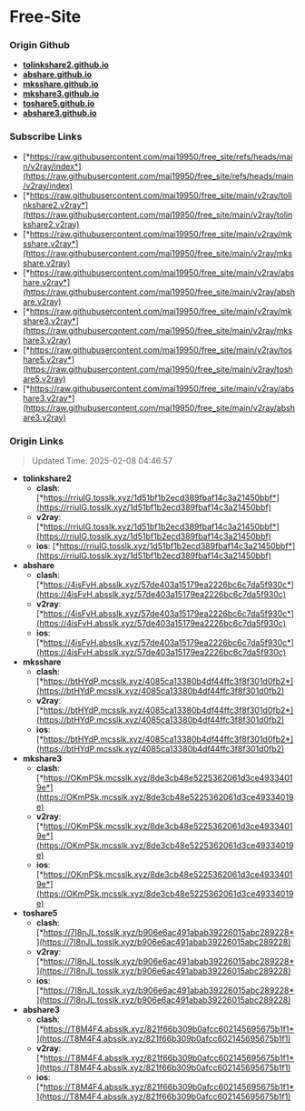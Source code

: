 # Free-Site

### Origin Github

- [**tolinkshare2.github.io**](https://github.com/tolinkshare2/tolinkshare2.github.io)
- [**abshare.github.io**](https://github.com/abshare/abshare.github.io)
- [**mksshare.github.io**](https://github.com/mksshare/mksshare.github.io)
- [**mkshare3.github.io**](https://github.com/mkshare3/mkshare3.github.io)
- [**toshare5.github.io**](https://github.com/toshare5/toshare5.github.io)
- [**abshare3.github.io**](https://github.com/abshare3/abshare3.github.io)

### Subscribe Links

- [*https://raw.githubusercontent.com/mai19950/free_site/refs/heads/main/v2ray/index*](https://raw.githubusercontent.com/mai19950/free_site/refs/heads/main/v2ray/index)
- [*https://raw.githubusercontent.com/mai19950/free_site/main/v2ray/tolinkshare2.v2ray*](https://raw.githubusercontent.com/mai19950/free_site/main/v2ray/tolinkshare2.v2ray)
- [*https://raw.githubusercontent.com/mai19950/free_site/main/v2ray/mksshare.v2ray*](https://raw.githubusercontent.com/mai19950/free_site/main/v2ray/mksshare.v2ray)
- [*https://raw.githubusercontent.com/mai19950/free_site/main/v2ray/abshare.v2ray*](https://raw.githubusercontent.com/mai19950/free_site/main/v2ray/abshare.v2ray)
- [*https://raw.githubusercontent.com/mai19950/free_site/main/v2ray/mkshare3.v2ray*](https://raw.githubusercontent.com/mai19950/free_site/main/v2ray/mkshare3.v2ray)
- [*https://raw.githubusercontent.com/mai19950/free_site/main/v2ray/toshare5.v2ray*](https://raw.githubusercontent.com/mai19950/free_site/main/v2ray/toshare5.v2ray)
- [*https://raw.githubusercontent.com/mai19950/free_site/main/v2ray/abshare3.v2ray*](https://raw.githubusercontent.com/mai19950/free_site/main/v2ray/abshare3.v2ray)

### Origin Links

> Updated Time: 2025-02-08 04:46:57

- **tolinkshare2**
  - **clash**: [*https://rriulG.tosslk.xyz/1d51bf1b2ecd389fbaf14c3a21450bbf*](https://rriulG.tosslk.xyz/1d51bf1b2ecd389fbaf14c3a21450bbf)
  - **v2ray**: [*https://rriulG.tosslk.xyz/1d51bf1b2ecd389fbaf14c3a21450bbf*](https://rriulG.tosslk.xyz/1d51bf1b2ecd389fbaf14c3a21450bbf)
  - **ios**: [*https://rriulG.tosslk.xyz/1d51bf1b2ecd389fbaf14c3a21450bbf*](https://rriulG.tosslk.xyz/1d51bf1b2ecd389fbaf14c3a21450bbf)
- **abshare**
  - **clash**: [*https://4isFvH.absslk.xyz/57de403a15179ea2226bc6c7da5f930c*](https://4isFvH.absslk.xyz/57de403a15179ea2226bc6c7da5f930c)
  - **v2ray**: [*https://4isFvH.absslk.xyz/57de403a15179ea2226bc6c7da5f930c*](https://4isFvH.absslk.xyz/57de403a15179ea2226bc6c7da5f930c)
  - **ios**: [*https://4isFvH.absslk.xyz/57de403a15179ea2226bc6c7da5f930c*](https://4isFvH.absslk.xyz/57de403a15179ea2226bc6c7da5f930c)
- **mksshare**
  - **clash**: [*https://btHYdP.mcsslk.xyz/4085ca13380b4df44ffc3f8f301d0fb2*](https://btHYdP.mcsslk.xyz/4085ca13380b4df44ffc3f8f301d0fb2)
  - **v2ray**: [*https://btHYdP.mcsslk.xyz/4085ca13380b4df44ffc3f8f301d0fb2*](https://btHYdP.mcsslk.xyz/4085ca13380b4df44ffc3f8f301d0fb2)
  - **ios**: [*https://btHYdP.mcsslk.xyz/4085ca13380b4df44ffc3f8f301d0fb2*](https://btHYdP.mcsslk.xyz/4085ca13380b4df44ffc3f8f301d0fb2)
- **mkshare3**
  - **clash**: [*https://OKmPSk.mcsslk.xyz/8de3cb48e5225362061d3ce49334019e*](https://OKmPSk.mcsslk.xyz/8de3cb48e5225362061d3ce49334019e)
  - **v2ray**: [*https://OKmPSk.mcsslk.xyz/8de3cb48e5225362061d3ce49334019e*](https://OKmPSk.mcsslk.xyz/8de3cb48e5225362061d3ce49334019e)
  - **ios**: [*https://OKmPSk.mcsslk.xyz/8de3cb48e5225362061d3ce49334019e*](https://OKmPSk.mcsslk.xyz/8de3cb48e5225362061d3ce49334019e)
- **toshare5**
  - **clash**: [*https://7I8nJL.tosslk.xyz/b906e6ac491abab39226015abc289228*](https://7I8nJL.tosslk.xyz/b906e6ac491abab39226015abc289228)
  - **v2ray**: [*https://7I8nJL.tosslk.xyz/b906e6ac491abab39226015abc289228*](https://7I8nJL.tosslk.xyz/b906e6ac491abab39226015abc289228)
  - **ios**: [*https://7I8nJL.tosslk.xyz/b906e6ac491abab39226015abc289228*](https://7I8nJL.tosslk.xyz/b906e6ac491abab39226015abc289228)
- **abshare3**
  - **clash**: [*https://T8M4F4.absslk.xyz/821f66b309b0afcc602145695675b1f1*](https://T8M4F4.absslk.xyz/821f66b309b0afcc602145695675b1f1)
  - **v2ray**: [*https://T8M4F4.absslk.xyz/821f66b309b0afcc602145695675b1f1*](https://T8M4F4.absslk.xyz/821f66b309b0afcc602145695675b1f1)
  - **ios**: [*https://T8M4F4.absslk.xyz/821f66b309b0afcc602145695675b1f1*](https://T8M4F4.absslk.xyz/821f66b309b0afcc602145695675b1f1)
